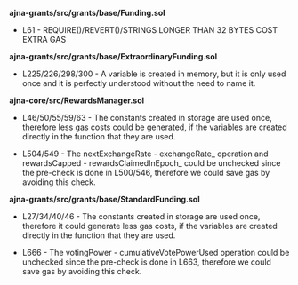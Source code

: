 **ajna-grants/src/grants/base/Funding.sol**
- L61 - REQUIRE()/REVERT()/STRINGS LONGER THAN 32 BYTES COST EXTRA GAS


**ajna-grants/src/grants/base/ExtraordinaryFunding.sol**
- L225/226/298/300 - A variable is created in memory, but it is only used once and it is perfectly understood without the need to name it.


**ajna-core/src/RewardsManager.sol**
- L46/50/55/59/63 - The constants created in storage are used once, therefore less gas costs could be generated, if the variables are created directly in the function that they are used.

- L504/549 - The nextExchangeRate - exchangeRate_ operation and rewardsCapped - rewardsClaimedInEpoch_ could be unchecked since the pre-check is done in L500/546, therefore we could save gas by avoiding this check.


**ajna-grants/src/grants/base/StandardFunding.sol**
- L27/34/40/46 - The constants created in storage are used once, therefore it could generate less gas costs, if the variables are created directly in the function that they are used.

- L666 - The votingPower - cumulativeVotePowerUsed operation could be unchecked since the pre-check is done in L663, therefore we could save gas by avoiding this check.

